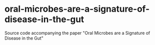 # oral-microbes-are-a-signature-of-disease-in-the-gut
Source code accompanying the paper "Oral Microbes are a Signature of Disease in the Gut"
